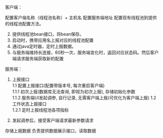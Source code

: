 客户端：

配置客户端名称（线程池名称）+ 主机名
配置服务端地址
配置现有线程池到提供的线程池配置方法。


2. 提供线程池bean接口，将bean保存。
3. 启动时，携带应用名上报对应的线程池配置
3. 通过java定时器，定时上报数据。
3. 与服务端维持长连接，60秒一次，服务端变化时，返回对应状态码。然后客户端请求服务端获取新的配置


服务端：

1. 上报接口  
1.1 配置上报接口(配置带版本号, 每次重启客户端)  
    1.1.1 初次上报(数据库无法查询, 即视为初次上报), 存储初始化参数  
    1.1.2 服务端UI发起调参, 自行记录, 无需客户端上报(可优化为客户端上报)
1.2 工作状态上报接口  
    1.2.1 定时上报线程池各项指标

2. 发起调参后，接受客户端请求最新参数请求

存储上报数据
负责提供数据展示接口，读取数据
